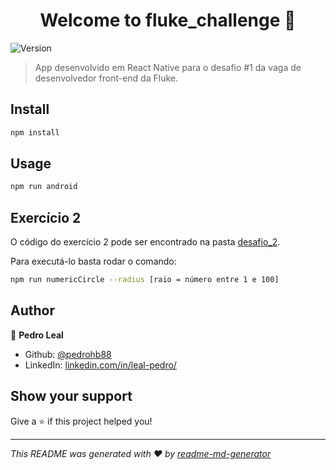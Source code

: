 <h1 align="center">Welcome to fluke_challenge 👋</h1>
<p>
  <img alt="Version" src="https://img.shields.io/badge/version-0.0.1-blue.svg?cacheSeconds=2592000" />
</p>

> App desenvolvido em React Native para o desafio #1 da vaga de desenvolvedor front-end da Fluke.

## Install

```sh
npm install
```

## Usage

```sh
npm run android
```

## Exercício 2

O código do exercício 2 pode ser encontrado na pasta [desafio_2](https://github.com/pedrohb88/fluke_challenge/tree/main/desafio_2).

Para executá-lo basta rodar o comando: 

```sh
npm run numericCircle --radius [raio = número entre 1 e 100]
```

## Author

👤 **Pedro Leal**

* Github: [@pedrohb88](https://github.com/pedrohb88)
* LinkedIn: [linkedin.com\/in\/leal-pedro\/](https://linkedin.com/in/leal-pedro\/)

## Show your support

Give a ⭐️ if this project helped you!

***
_This README was generated with ❤️ by [readme-md-generator](https://github.com/kefranabg/readme-md-generator)_
